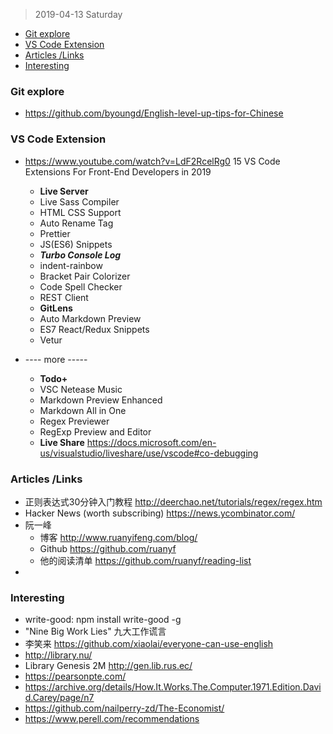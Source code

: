 <!-- @import "[TOC]" {cmd="toc" depthFrom=1 depthTo=6 orderedList=false} -->

<!-- code_chunk_output -->
> 2019-04-13 Saturday
- [Git explore](#git-explore)
- [VS Code Extension](#vs-code-extension)
- [Articles /Links](#articles-links)
- [Interesting](#interesting)

<!-- /code_chunk_output -->

### Git explore
+ https://github.com/byoungd/English-level-up-tips-for-Chinese


### VS Code Extension
+ https://www.youtube.com/watch?v=LdF2RcelRg0 15 VS Code Extensions For Front-End Developers in 2019
    - **Live Server**
    - Live Sass Compiler
    - HTML CSS Support
    - Auto Rename Tag
    - Prettier
    - JS(ES6) Snippets
    - ***Turbo Console Log***
    - indent-rainbow
    - Bracket Pair Colorizer
    - Code Spell Checker
    - REST Client
    - **GitLens**
    - Auto Markdown Preview
    - ES7 React/Redux Snippets
    - Vetur

+ ---- more -----
    - **Todo+**
    - VSC Netease Music
    - Markdown Preview Enhanced
    - Markdown All in One
    - Regex Previewer
    - RegExp Preview and Editor
    - **Live Share** https://docs.microsoft.com/en-us/visualstudio/liveshare/use/vscode#co-debugging

### Articles /Links
- 正则表达式30分钟入门教程 http://deerchao.net/tutorials/regex/regex.htm
- Hacker News (worth subscribing) https://news.ycombinator.com/
- 阮一峰 
  - 博客 http://www.ruanyifeng.com/blog/ 
  - Github https://github.com/ruanyf 
  - 他的阅读清单 https://github.com/ruanyf/reading-list
- 
  
### Interesting
- write-good: npm install write-good -g
- "Nine Big Work Lies" 九大工作谎言
- 李笑来 https://github.com/xiaolai/everyone-can-use-english
- http://library.nu/
- Library Genesis 2M http://gen.lib.rus.ec/
- https://pearsonpte.com/
- https://archive.org/details/How.It.Works.The.Computer.1971.Edition.David.Carey/page/n7
- https://github.com/nailperry-zd/The-Economist/
- https://www.perell.com/recommendations